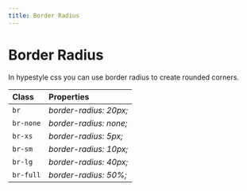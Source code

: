 ```yaml
---
title: Border Radius
---
```


# Border Radius

In hypestyle css you can use border radius to create rounded corners.

| Class     | Properties             |
| :-------- | :--------------------- |
| `br`      | _border-radius: 20px;_ |
| `br-none` | _border-radius: none;_ |
| `br-xs`   | _border-radius: 5px;_  |
| `br-sm`   | _border-radius: 10px;_ |
| `br-lg`   | _border-radius: 40px;_ |
| `br-full` | _border-radius: 50%;_  |
